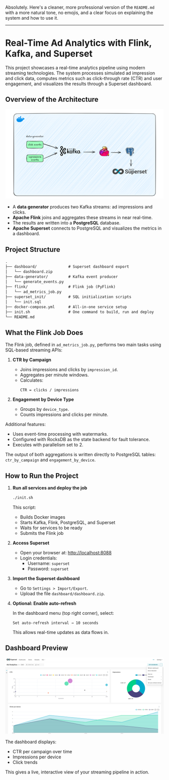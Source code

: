 Absolutely. Here's a cleaner, more professional version of the `README.md` with a more natural tone, no emojis, and a clear focus on explaining the system and how to use it.

---

# Real-Time Ad Analytics with Flink, Kafka, and Superset

This project showcases a real-time analytics pipeline using modern streaming technologies. The system processes simulated ad impression and click data, computes metrics such as click-through rate (CTR) and user engagement, and visualizes the results through a Superset dashboard.

## Overview of the Architecture

![Architecture](./assets/architecture.png)

- A **data generator** produces two Kafka streams: ad impressions and clicks.
- **Apache Flink** joins and aggregates these streams in near real-time.
- The results are written into a **PostgreSQL** database.
- **Apache Superset** connects to PostgreSQL and visualizes the metrics in a dashboard.

## Project Structure

```
.
├── dashboard/              # Superset dashboard export
│   └── dashboard.zip
├── data-generator/         # Kafka event producer
│   └── generate_events.py
├── flink/                  # Flink job (PyFlink)
│   └── ad_metrics_job.py
├── superset_init/          # SQL initialization scripts
│   └── init.sql
├── docker-compose.yml      # All-in-one service setup
├── init.sh                 # One command to build, run and deploy
└── README.md
```

## What the Flink Job Does

The Flink job, defined in `ad_metrics_job.py`, performs two main tasks using SQL-based streaming APIs:

1. **CTR by Campaign**  
   - Joins impressions and clicks by `impression_id`.
   - Aggregates per minute windows.
   - Calculates:
     ```
     CTR = clicks / impressions
     ```

2. **Engagement by Device Type**  
   - Groups by `device_type`.
   - Counts impressions and clicks per minute.

Additional features:
- Uses event-time processing with watermarks.
- Configured with RocksDB as the state backend for fault tolerance.
- Executes with parallelism set to 2.

The output of both aggregations is written directly to PostgreSQL tables: `ctr_by_campaign` and `engagement_by_device`.

## How to Run the Project

1. **Run all services and deploy the job**

   ```bash
   ./init.sh
   ```

   This script:
   - Builds Docker images
   - Starts Kafka, Flink, PostgreSQL, and Superset
   - Waits for services to be ready
   - Submits the Flink job

2. **Access Superset**

   - Open your browser at: [http://localhost:8088](http://localhost:8088)
   - Login credentials:
     - Username: `superset`
     - Password: `superset`

3. **Import the Superset dashboard**

   - Go to `Settings > Import/Export`.
   - Upload the file `dashboard/dashboard.zip`.

4. **Optional: Enable auto-refresh**

   In the dashboard menu (top right corner), select:
   ```
   Set auto-refresh interval → 10 seconds
   ```
   This allows real-time updates as data flows in.

## Dashboard Preview

![Superset Dashboard](./assets/dashboard.png)

The dashboard displays:
- CTR per campaign over time
- Impressions per device
- Click trends

This gives a live, interactive view of your streaming pipeline in action.